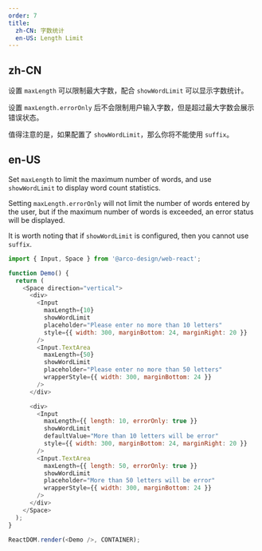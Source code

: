 ```yaml
---
order: 7
title:
  zh-CN: 字数统计
  en-US: Length Limit
---
```


## zh-CN

设置 `maxLength` 可以限制最大字数，配合 `showWordLimit` 可以显示字数统计。

设置 `maxLength.errorOnly` 后不会限制用户输入字数，但是超过最大字数会展示错误状态。

值得注意的是，如果配置了 `showWordLimit`，那么你将不能使用 `suffix`。

## en-US

Set `maxLength` to limit the maximum number of words, and use `showWordLimit` to display word count statistics.

Setting `maxLength.errorOnly` will not limit the number of words entered by the user, but if the maximum number of words is exceeded, an error status will be displayed.

It is worth noting that if `showWordLimit` is configured, then you cannot use `suffix`.


```js
import { Input, Space } from '@arco-design/web-react';

function Demo() {
  return (
    <Space direction="vertical">
      <div>
        <Input
          maxLength={10}
          showWordLimit
          placeholder="Please enter no more than 10 letters"
          style={{ width: 300, marginBottom: 24, marginRight: 20 }}
        />
        <Input.TextArea
          maxLength={50}
          showWordLimit
          placeholder="Please enter no more than 50 letters"
          wrapperStyle={{ width: 300, marginBottom: 24 }}
        />
      </div>

      <div>
        <Input
          maxLength={{ length: 10, errorOnly: true }}
          showWordLimit
          defaultValue="More than 10 letters will be error"
          style={{ width: 300, marginBottom: 24, marginRight: 20 }}
        />
        <Input.TextArea
          maxLength={{ length: 50, errorOnly: true }}
          showWordLimit
          placeholder="More than 50 letters will be error"
          wrapperStyle={{ width: 300, marginBottom: 24 }}
        />
      </div>
    </Space>
  );
}

ReactDOM.render(<Demo />, CONTAINER);
```
